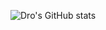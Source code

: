![Dro's GitHub stats](https://github-readme-stats.vercel.app/api?username=Drofseh&count_private=true&show_icons=true&theme=dark)

